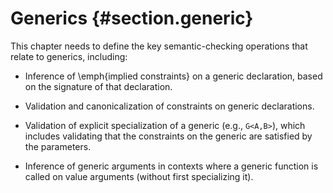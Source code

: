 # Generics {#section.generic}

<div class=issue>
This chapter needs to define the key semantic-checking operations that relate to generics, including:


* Inference of \emph{implied constraints} on a generic declaration, based on the signature of that declaration.

* Validation and canonicalization of constraints on generic declarations.

* Validation of explicit specialization of a generic (e.g., `G<A,B>`), which includes validating that the constraints on the generic are satisfied by the parameters.

* Inference of generic arguments in contexts where a generic function is called on value arguments (without first specializing it).


</div>